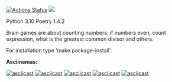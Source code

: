 [![Actions Status](https://github.com/Bishamontess/python-project-49/workflows/hexlet-check/badge.svg)](https://github.com/Bishamontess/python-project-49/actions) <a href="https://codeclimate.com/github/Bishamontess/python-project-49/maintainability"><img src="https://api.codeclimate.com/v1/badges/ff4f2ab9d02f2c113c33/maintainability" /></a>

Python 3.10
Poetry 1.4.2

Brain games are about counting numbers: if numbers even, count expression, what is the greatest common divisor and others.

For installation type 'make package-install'.

**Asciinemas:**


[![asciicast](https://asciinema.org/a/581631.svg)](https://asciinema.org/a/581631)
[![asciicast](https://asciinema.org/a/581632.svg)](https://asciinema.org/a/581632)
[![asciicast](https://asciinema.org/a/581633.svg)](https://asciinema.org/a/581633)
[![asciicast](https://asciinema.org/a/5U4MnEjsdOCMWnSSB3kYRwMQj.svg)](https://asciinema.org/a/5U4MnEjsdOCMWnSSB3kYRwMQj)
[![asciicast](https://asciinema.org/a/x0boonGR5a9P8IraM3Pc2Muv1.svg)](https://asciinema.org/a/x0boonGR5a9P8IraM3Pc2Muv1)
